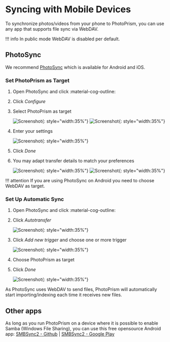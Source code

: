 # Syncing with Mobile Devices #

To synchronize photos/videos from your phone to PhotoPrism, you can use any app that supports file sync via WebDAV.

!!! info
      In public mode WebDAV is disabled per default.

## PhotoSync ##
We recommend [PhotoSync](https://www.photosync-app.com/home.html) which is available for Android and iOS.

### Set PhotoPrism as Target ###
1. Open PhotoSync and click :material-cog-outline:
2. Click *Configure*
3. Select PhotoPrism as target

      ![Screenshot](img/photosync-1.png){: style="width:35%"}
      ![Screenshot](img/photosync-2.png){: style="width:35%"}

4. Enter your settings

      ![Screenshot](img/photosync-3.png){: style="width:35%"}

5. Click *Done*
6. You may adapt transfer details to match your preferences
   
      ![Screenshot](img/photosync-4.png){: style="width:35%"}
      ![Screenshot](img/photosync-5.png){: style="width:35%"}


!!! attention
      If you are using PhotoSync on Android you need to choose WebDAV as target.

### Set Up Automatic Sync ###
1. Open PhotoSync and click :material-cog-outline:
2. Click *Autotransfer*

      ![Screenshot](img/photosync-1.png){: style="width:35%"}

3. Click *Add new trigger* and choose one or more trigger
   
      ![Screenshot](img/photosync-6.png){: style="width:35%"}
   
4. Choose PhotoPrism as target
5. Click *Done*

      ![Screenshot](img/photosync-7.png){: style="width:35%"}

As PhotoSync uses WebDAV to send files, PhotoPrism will automatically start importing/indexing each time it receives new files.

## Other apps ##
As long as you run PhotoPrism on a device where it is possible to enable Samba (Windows File Sharing), you can use this free opensource Android app:
[SMBSync2 - Github](https://github.com/Sentaroh/SMBSync2/releases) | [SMBSync2 - Google Play](https://play.google.com/store/apps/details?id=com.sentaroh.android.SMBSync2)
